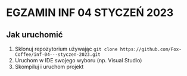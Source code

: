 # EGZAMIN INF 04 STYCZEŃ 2023

## Jak uruchomić
1. Sklonuj repozytorium używając `git clone https://github.com/Fox-Coffee/inf-04---styczen-2023.git`
2. Uruchom w IDE swojego wyboru (np. Visual Studio)
3. Skompiluj i uruchom projekt
